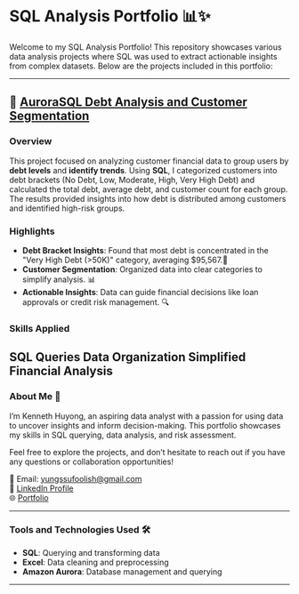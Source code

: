 # SQL Analysis Portfolio 📊✨

Welcome to my SQL Analysis Portfolio! This repository showcases various data analysis projects where SQL was used to extract actionable insights from complex datasets. Below are the projects included in this portfolio:

---

## 🏢 [AuroraSQL Debt Analysis and Customer Segmentation](https://github.com/Yungssu/SQLAnalysis/tree/main/AuroraSQLRiskAnalysis)

### Overview
This project focused on analyzing customer financial data to group users by **debt levels** and **identify trends**. Using **SQL**, I categorized customers into debt brackets (No Debt, Low, Moderate, High, Very High Debt) and calculated the total debt, average debt, and customer count for each group. The results provided insights into how debt is distributed among customers and identified high-risk groups.

### Highlights
- **Debt Bracket Insights**: Found that most debt is concentrated in the "Very High Debt (>50K)" category, averaging $95,567.👥
- **Customer Segmentation**: Organized data into clear categories to simplify analysis. 📊  
- **Actionable Insights**: Data can guide financial decisions like loan approvals or credit risk management. 🔍

### Skills Applied
**SQL Queries**
**Data Organization**
**Simplified Financial Analysis**
---

### About Me 🌟  
I’m Kenneth Huyong, an aspiring data analyst with a passion for using data to uncover insights and inform decision-making. This portfolio showcases my skills in SQL querying, data analysis, and risk assessment.

Feel free to explore the projects, and don’t hesitate to reach out if you have any questions or collaboration opportunities!

📧 Email: yungssufoolish@gmail.com  
💼 [LinkedIn Profile](https://www.linkedin.com/in/kenneth-huyong-b255352b4/)  
🌐 [Portfolio](https://github.com/Yungssu/kennethHuyong.github.io)

---

### Tools and Technologies Used 🛠️
- **SQL**: Querying and transforming data
- **Excel**: Data cleaning and preprocessing
- **Amazon Aurora**: Database management and querying

---
